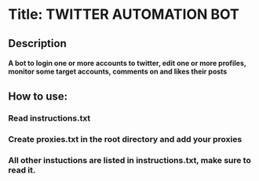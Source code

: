 # Title: TWITTER AUTOMATION BOT

## Description
#### A bot to login one or more accounts to twitter, edit one or more profiles, monitor some target accounts, comments on and likes their posts

## How to use:
### Read instructions.txt
### Create proxies.txt in the root directory and add your proxies
### All other instuctions are listed in instructions.txt, make sure to read it.